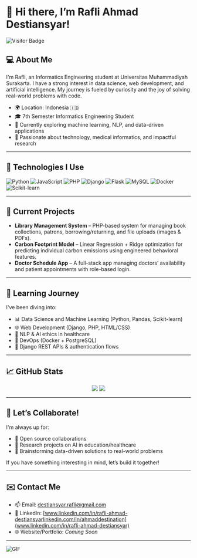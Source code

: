 # 👋 Hi there, I’m Rafli Ahmad Destiansyar!

![Visitor Badge](https://visitor-badge.laobi.icu/badge?page_id=RADEST.RADEST)

## 💻 About Me
I'm Rafli, an Informatics Engineering student at Universitas Muhammadiyah Surakarta. I have a strong interest in data science, web development, and artificial intelligence. My journey is fueled by curiosity and the joy of solving real-world problems with code.

- 🌍 Location: Indonesia 🇮🇩  
- 🎓 7th Semester Informatics Engineering Student  
- 🤖 Currently exploring machine learning, NLP, and data-driven applications  
- 🧠 Passionate about technology, medical informatics, and impactful research  

---

## 🔧 Technologies I Use

![Python](https://img.shields.io/badge/Python-3670A0?style=for-the-badge&logo=python&logoColor=white)
![JavaScript](https://img.shields.io/badge/JavaScript-F7DF1E?style=for-the-badge&logo=javascript&logoColor=black)
![PHP](https://img.shields.io/badge/PHP-777BB4?style=for-the-badge&logo=php&logoColor=white)
![Django](https://img.shields.io/badge/Django-092E20?style=for-the-badge&logo=django&logoColor=white)
![Flask](https://img.shields.io/badge/Flask-000000?style=for-the-badge&logo=flask)
![MySQL](https://img.shields.io/badge/MySQL-005C84?style=for-the-badge&logo=mysql&logoColor=white)
![Docker](https://img.shields.io/badge/Docker-2496ED?style=for-the-badge&logo=docker&logoColor=white)
![Scikit-learn](https://img.shields.io/badge/Scikit--learn-F7931E?style=for-the-badge&logo=scikit-learn&logoColor=white)

---

## 📌 Current Projects

- **Library Management System** – PHP-based system for managing book collections, patrons, borrowing/returning, and file uploads (images & PDFs).
- **Carbon Footprint Model** – Linear Regression + Ridge optimization for predicting individual carbon emissions using engineered behavioral features.
- **Doctor Schedule App** – A full-stack app managing doctors’ availability and patient appointments with role-based login.

---

## 🧭 Learning Journey

I've been diving into:
- 📊 Data Science and Machine Learning (Python, Pandas, Scikit-learn)
- 🌐 Web Development (Django, PHP, HTML/CSS)
- 🧠 NLP & AI ethics in healthcare
- 🐳 DevOps (Docker + PostgreSQL)
- 📱 Django REST APIs & authentication flows

---

## 📈 GitHub Stats

<p align="center">
  <img src="https://github-readme-stats.vercel.app/api?username=RADEST&show_icons=true&theme=tokyonight" />
  <img src="https://github-readme-stats.vercel.app/api/top-langs/?username=RADEST&layout=compact&theme=tokyonight" />
</p>

---

## 💬 Let’s Collaborate!

I'm always up for:
- 🤝 Open source collaborations
- 🧪 Research projects on AI in education/healthcare
- 🧠 Brainstorming data-driven solutions to real-world problems

If you have something interesting in mind, let’s build it together!

---

## ✉️ Contact Me

- 📫 Email: destiansyar.rafli@gmail.com  
- 🔗 LinkedIn: [www.linkedin.com/in/rafli-ahmad-destiansyarlinkedin.com/in/ahmaddestination](www.linkedin.com/in/rafli-ahmad-destiansyar)  
- 🌐 Website/Portfolio: *Coming Soon*

---

![GIF](https://media.giphy.com/media/qgQUggAC3Pfv687qPC/giphy.gif)


